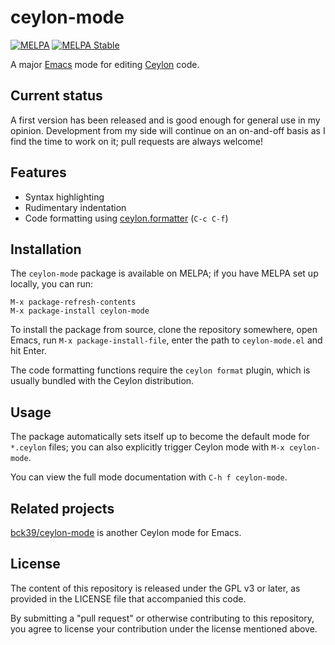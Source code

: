 ceylon-mode
===========

[![MELPA](https://www.melpa.org/packages/ceylon-mode-badge.svg)](https://www.melpa.org/#/ceylon-mode)
[![MELPA Stable](https://stable.melpa.org/packages/ceylon-mode-badge.svg)](https://stable.melpa.org/#/ceylon-mode)

A major [Emacs] mode for editing [Ceylon] code.

Current status
--------------

A first version has been released and is good enough for general use in my opinion.
Development from my side will continue on an on-and-off basis as I find the time to work on it;
pull requests are always welcome!

Features
--------

- Syntax highlighting
- Rudimentary indentation
- Code formatting using [ceylon.formatter] (`C-c C-f`)

Installation
------------

The `ceylon-mode` package is available on MELPA;
if you have MELPA set up locally, you can run:
```
M-x package-refresh-contents
M-x package-install ceylon-mode
```

To install the package from source,
clone the repository somewhere,
open Emacs, run `M-x package-install-file`,
enter the path to `ceylon-mode.el` and hit Enter.

The code formatting functions require the `ceylon format` plugin,
which is usually bundled with the Ceylon distribution.

Usage
-----

The package automatically sets itself up to become the default mode for `*.ceylon` files;
you can also explicitly trigger Ceylon mode with `M-x ceylon-mode`.

You can view the full mode documentation with `C-h f ceylon-mode`.

Related projects
----------------

[bck39/ceylon-mode] is another Ceylon mode for Emacs.

License
-------

The content of this repository is released under the GPL v3 or later, as provided in the LICENSE file that accompanied this code.

By submitting a "pull request" or otherwise contributing to this repository, you agree to license your contribution under the license mentioned above.

[Emacs]: https://www.gnu.org/software/emacs/
[Ceylon]: https://ceylon-lang.org/
[bck39/ceylon-mode]: https://github.com/bkc39/ceylon-mode
[ceylon.formatter]: https://github.com/ceylon/ceylon.formatter/
